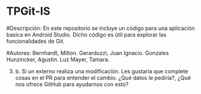 # TPGit-IS

#Descripción:
En este repositorio se incluye un código para una aplicación basica en Android Studio. Dicho código es útil para explorar las funcionalidades de Git.


#Autores:
Bernhardt, Milton.
Gerarduzzi, Juan Ignacio.
Gonzales Hunzincker, Agustin.
Luz Mayer, Tamara.






3) b. Si un externo realiza una modificación. Les gustaría que complete cosas en el PR para entender el cambio. ¿Qué datos le pediría?,
¿Qué nos ofrece GitHub para ayudarnos con esto? 


